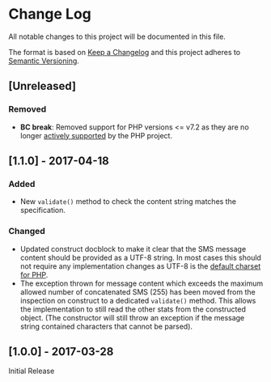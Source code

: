 # Change Log
All notable changes to this project will be documented in this file.

The format is based on [Keep a Changelog](http://keepachangelog.com/) 
and this project adheres to [Semantic Versioning](http://semver.org/).

## [Unreleased]
### Removed
- **BC break**: Removed support for PHP versions <= v7.2 as they are no longer
  [actively supported](https://php.net/supported-versions.php) by the PHP project.

## [1.1.0] - 2017-04-18
### Added
- New `validate()` method to check the content string matches the specification.
### Changed
- Updated construct docblock to make it clear that the SMS message content
should be provided as a UTF-8 string. In most cases this should not require any
implementation changes as UTF-8 is the
[default charset for PHP](http://php.net/manual/en/ini.core.php#ini.default-charset).
- The exception thrown for message content which exceeds the maximum allowed
number of concatenated SMS (255) has been moved from the inspection on construct
to a dedicated `validate()` method. This allows the implementation to still read
the other stats from the constructed object. (The constructor will still throw
an exception if the message string contained characters that cannot be parsed).

## [1.0.0] - 2017-03-28
Initial Release
